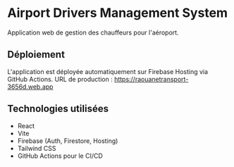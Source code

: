# Airport Drivers Management System

Application web de gestion des chauffeurs pour l'aéroport.

## Déploiement

L'application est déployée automatiquement sur Firebase Hosting via GitHub Actions.
URL de production : https://raouanetransport-3656d.web.app

## Technologies utilisées

- React
- Vite
- Firebase (Auth, Firestore, Hosting)
- Tailwind CSS
- GitHub Actions pour le CI/CD
